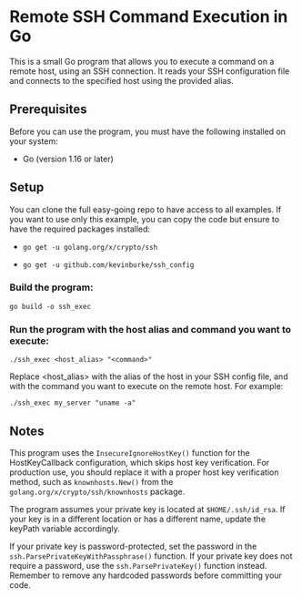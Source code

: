 # Remote SSH Command Execution in Go
This is a small Go program that allows you to execute a command on a remote host, using an SSH connection. It reads your SSH configuration file and connects to the specified host using the provided alias.

## Prerequisites
Before you can use the program, you must have the following installed on your system:
- Go (version 1.16 or later)

## Setup
You can clone the full easy-going repo to have access to all examples. If you want to use only this example, you can copy the code but ensure to have the required packages installed:

- `go get -u golang.org/x/crypto/ssh`

- `go get -u github.com/kevinburke/ssh_config`


### Build the program:
`go build -o ssh_exec`

### Run the program with the host alias and command you want to execute:

`./ssh_exec <host_alias> "<command>"`

Replace <host_alias> with the alias of the host in your SSH config file, and <command> with the command you want to execute on the remote host. For example:

`./ssh_exec my_server "uname -a"`

## Notes
This program uses the `InsecureIgnoreHostKey()` function for the HostKeyCallback configuration, which skips host key verification. For production use, you should replace it with a proper host key verification method, such as `knownhosts.New()` from the `golang.org/x/crypto/ssh/knownhosts` package.

The program assumes your private key is located at `$HOME/.ssh/id_rsa`. If your key is in a different location or has a different name, update the keyPath variable accordingly.

If your private key is password-protected, set the password in the `ssh.ParsePrivateKeyWithPassphrase()` function. If your private key does not require a password, use the `ssh.ParsePrivateKey()` function instead. Remember to remove any hardcoded passwords before committing your code.